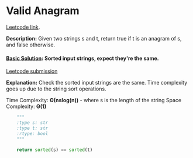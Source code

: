 # Valid Anagram

[Leetcode link](https://leetcode.com/problems/valid-anagram/).

**Description:** Given two strings s and t, return true if t is an anagram of s, and false otherwise.

#### [Basic Solution](/strings/validAnagram/solution.py): Sorted input strings, expect they're the same.

[Leetcode submission](https://leetcode.com/submissions/detail/995006902/)

**Explanation:** Check the sorted input strings are the same. Time complexity goes up due to the string sort operations.

Time Complexity: **Θ(nslog(n))** - where s is the length of the string
Space Complexity: **Θ(1)**

```python
    """
    :type s: str
    :type t: str
    :rtype: bool
    """
    
    return sorted(s) == sorted(t)
```
